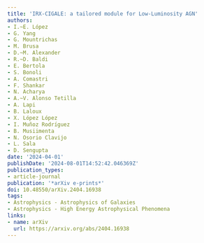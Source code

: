 ```yaml
---
title: 'IRX-CIGALE: a tailored module for Low-Luminosity AGN'
authors:
- I.~E. López
- G. Yang
- G. Mountrichas
- M. Brusa
- D.~M. Alexander
- R.~D. Baldi
- E. Bertola
- S. Bonoli
- A. Comastri
- F. Shankar
- N. Acharya
- A.~V. Alonso Tetilla
- A. Lapi
- B. Laloux
- X. López López
- I. Muñoz Rodrı́guez
- B. Musiimenta
- N. Osorio Clavijo
- L. Sala
- D. Sengupta
date: '2024-04-01'
publishDate: '2024-08-01T14:52:42.046369Z'
publication_types:
- article-journal
publication: '*arXiv e-prints*'
doi: 10.48550/arXiv.2404.16938
tags:
- Astrophysics - Astrophysics of Galaxies
- Astrophysics - High Energy Astrophysical Phenomena
links:
- name: arXiv
  url: https://arxiv.org/abs/2404.16938
---
```

